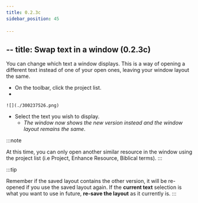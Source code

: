 ```yaml
---
title: 0.2.3c
sidebar_position: 45

---
```




## -- title: Swap text in a window (0.2.3c)


You can change which text a window displays. This is a way of opening a different text instead of one of your open ones, leaving your window layout the same.

- On the toolbar, click the project list.
- 

	![](./300237526.png)

- Select the text you wish to display.
	- _The window now shows the new version instead and the window layout remains the same_.

:::note


At this time, you can only open another similar resource in the window using the project list (i.e Project, Enhance Resource, Biblical terms). :::


:::tip


Remember if the saved layout contains the other version, it will be re-opened if you use the saved layout again. If the **current text** selection is what you want to use in future, **re-save the layout** as it currently is. :::

